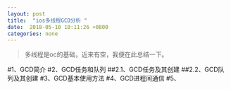 ```yaml
---
layout: post
title:  "ios多线程GCD分析 "
date:  2018-05-10 10:11:26 +0800
categories: none
---
```

> 多线程是oc的基础，近来有空，我便在此总结一下。

#1、GCD简介
#2、GCD任务和队列
##2.1、GCD任务及其创建
##2.2、GCD队列及其创建
#3、GCD基本使用方法
#4、GCD进程间通信
#5、